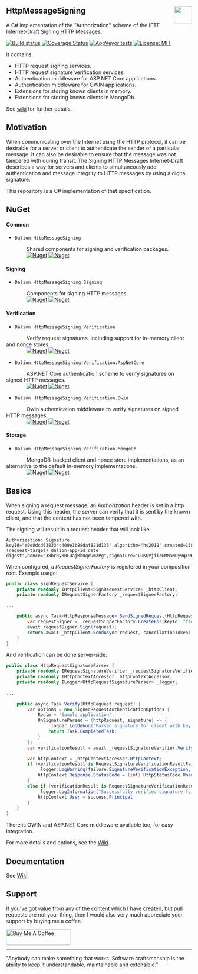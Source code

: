 ## HttpMessageSigning [<img src="https://dalion.eu/dalion128.png" align="right" width="48">](https://www.dalion.eu)

A C# implementation of the "Authorization" scheme of the IETF Internet-Draft [Signing HTTP Messages](https://tools.ietf.org/html/draft-ietf-httpbis-message-signatures-00).

[![Build status](https://ci.appveyor.com/api/projects/status/d8fdl40nfj62ed1v?svg=true)](https://ci.appveyor.com/project/DavidLievrouw/httpmessagesigning) [![Coverage Status](https://coveralls.io/repos/github/DavidLievrouw/HttpMessageSigning/badge.svg?branch=master)](https://coveralls.io/github/DavidLievrouw/HttpMessageSigning?branch=master) [![AppVeyor tests](http://canllp.ca/appveyor/tests/DavidLievrouw/httpmessagesigning)](https://ci.appveyor.com/project/DavidLievrouw/httpmessagesigning) [![License: MIT](https://img.shields.io/badge/License-MIT-yellow.svg)](https://opensource.org/licenses/MIT) 

It contains:
  - HTTP request signing services.
  - HTTP request signature verification services.
  - Authentication middleware for ASP.NET Core applications.
  - Authentication middleware for OWIN applications.
  - Extensions for storing known clients in memory.
  - Extensions for storing known clients in MongoDb.

See [wiki](https://github.com/DavidLievrouw/HttpMessageSigning/wiki) for further details.

## Motivation
When communicating over the Internet using the HTTP protocol, it can be desirable for a server or client to authenticate the sender of a particular message.  It can also be desirable to ensure that the message was not tampered with during transit. The Signing HTTP Messages Internet-Draft describes a way for servers and clients to simultaneously add authentication and message integrity to HTTP messages by using a digital signature.

This repository is a C# implementation of that specification.

## NuGet

#### Common

- `Dalion.HttpMessageSigning`

&nbsp;&nbsp;&nbsp;&nbsp;&nbsp;&nbsp;&nbsp;&nbsp;&nbsp;&nbsp;&nbsp;&nbsp;&nbsp;&nbsp;Shared components for signing and verification packages.
<br/>&nbsp;&nbsp;&nbsp;&nbsp;&nbsp;&nbsp;&nbsp;&nbsp;&nbsp;&nbsp;&nbsp;&nbsp;&nbsp;&nbsp;[![Nuget](https://img.shields.io/nuget/v/Dalion.HttpMessageSigning)](https://www.nuget.org/packages/Dalion.HttpMessageSigning/) [![Nuget](https://img.shields.io/nuget/dt/Dalion.HttpMessageSigning)](https://www.nuget.org/packages/Dalion.HttpMessageSigning/)

#### Signing

- `Dalion.HttpMessageSigning.Signing`

&nbsp;&nbsp;&nbsp;&nbsp;&nbsp;&nbsp;&nbsp;&nbsp;&nbsp;&nbsp;&nbsp;&nbsp;&nbsp;&nbsp;Components for signing HTTP messages.
<br/>&nbsp;&nbsp;&nbsp;&nbsp;&nbsp;&nbsp;&nbsp;&nbsp;&nbsp;&nbsp;&nbsp;&nbsp;&nbsp;&nbsp;[![Nuget](https://img.shields.io/nuget/v/Dalion.HttpMessageSigning.Signing)](https://www.nuget.org/packages/Dalion.HttpMessageSigning.Signing/) [![Nuget](https://img.shields.io/nuget/dt/Dalion.HttpMessageSigning.Signing)](https://www.nuget.org/packages/Dalion.HttpMessageSigning.Signing/)

#### Verification

- `Dalion.HttpMessageSigning.Verification`<br/>

&nbsp;&nbsp;&nbsp;&nbsp;&nbsp;&nbsp;&nbsp;&nbsp;&nbsp;&nbsp;&nbsp;&nbsp;&nbsp;&nbsp;Verify request signatures, including support for in-memory client and nonce stores.
<br/>&nbsp;&nbsp;&nbsp;&nbsp;&nbsp;&nbsp;&nbsp;&nbsp;&nbsp;&nbsp;&nbsp;&nbsp;&nbsp;&nbsp;[![Nuget](https://img.shields.io/nuget/v/Dalion.HttpMessageSigning.Verification)](https://www.nuget.org/packages/Dalion.HttpMessageSigning.Verification/) [![Nuget](https://img.shields.io/nuget/dt/Dalion.HttpMessageSigning.Verification)](https://www.nuget.org/packages/Dalion.HttpMessageSigning.Verification/)

- `Dalion.HttpMessageSigning.Verification.AspNetCore`<br/>

&nbsp;&nbsp;&nbsp;&nbsp;&nbsp;&nbsp;&nbsp;&nbsp;&nbsp;&nbsp;&nbsp;&nbsp;&nbsp;&nbsp;ASP.NET Core authentication scheme to verify signatures on signed HTTP messages.
<br/>&nbsp;&nbsp;&nbsp;&nbsp;&nbsp;&nbsp;&nbsp;&nbsp;&nbsp;&nbsp;&nbsp;&nbsp;&nbsp;&nbsp;[![Nuget](https://img.shields.io/nuget/v/Dalion.HttpMessageSigning.Verification.AspNetCore)](https://www.nuget.org/packages/Dalion.HttpMessageSigning.Verification.AspNetCore/) [![Nuget](https://img.shields.io/nuget/dt/Dalion.HttpMessageSigning.Verification.AspNetCore)](https://www.nuget.org/packages/Dalion.HttpMessageSigning.Verification.AspNetCore/)

- `Dalion.HttpMessageSigning.Verification.Owin`<br/>

&nbsp;&nbsp;&nbsp;&nbsp;&nbsp;&nbsp;&nbsp;&nbsp;&nbsp;&nbsp;&nbsp;&nbsp;&nbsp;&nbsp;Owin authentication middleware to verify signatures on signed HTTP messages.
<br/>&nbsp;&nbsp;&nbsp;&nbsp;&nbsp;&nbsp;&nbsp;&nbsp;&nbsp;&nbsp;&nbsp;&nbsp;&nbsp;&nbsp;[![Nuget](https://img.shields.io/nuget/v/Dalion.HttpMessageSigning.Verification.Owin)](https://www.nuget.org/packages/Dalion.HttpMessageSigning.Verification.Owin/) [![Nuget](https://img.shields.io/nuget/dt/Dalion.HttpMessageSigning.Verification.Owin)](https://www.nuget.org/packages/Dalion.HttpMessageSigning.Verification.Owin/)

#### Storage

- `Dalion.HttpMessageSigning.Verification.MongoDb`<br/>

&nbsp;&nbsp;&nbsp;&nbsp;&nbsp;&nbsp;&nbsp;&nbsp;&nbsp;&nbsp;&nbsp;&nbsp;&nbsp;&nbsp;MongoDB-backed client and nonce store implementations, as an alternative to the default in-memory implementations.
<br/>&nbsp;&nbsp;&nbsp;&nbsp;&nbsp;&nbsp;&nbsp;&nbsp;&nbsp;&nbsp;&nbsp;&nbsp;&nbsp;&nbsp;[![Nuget](https://img.shields.io/nuget/v/Dalion.HttpMessageSigning.Verification.MongoDb)](https://www.nuget.org/packages/Dalion.HttpMessageSigning.Verification.MongoDb/) [![Nuget](https://img.shields.io/nuget/dt/Dalion.HttpMessageSigning.Verification.MongoDb)](https://www.nuget.org/packages/Dalion.HttpMessageSigning.Verification.MongoDb/)

## Basics
When signing a request message, an _Authorization_ header is set in a http request. Using this header, the server can verify that it is sent by the known client, and that the content has not been tampered with.

The signing will result in a request header that will look like:

```
Authorization: Signature keyId="e0e8dcd638334c409e1b88daf821d135",algorithm="hs2019",created=1584806516,expires=1584806576,headers="(request-target) dalion-app-id date digest",nonce="38brRy8BLUajMbUqWumXPg",signature="DUKQVjiirGMMaMOy9qIwKMro46R3BlLsvUQkw1/8sKQ="
```

When configured, a _RequestSignerFactory_ is registered in your composition root. Example usage:

```cs
public class SignRequestService {
    private readonly IHttpClient<SignRequestService> _httpClient;
    private readonly IRequestSignerFactory _requestSignerFactory;

...

    public async Task<HttpResponseMessage> SendSignedRequest(HttpRequestMessage request, CancellationToken cancellationToken) {
        var requestSigner = _requestSignerFactory.CreateFor(keyId: "f1ed1eff7ca4429abe1abbbe9ae6419a");
        await requestSigner.Sign(request);
        return await _httpClient.SendAsync(request, cancellationToken);
    }
}
```

And verification can be done server-side:

```cs
public class HttpRequestSignatureParser {
    private readonly IRequestSignatureVerifier _requestSignatureVerifier;
    private readonly IHttpContextAccessor _httpContextAccessor;
    private readonly ILogger<HttpRequestSignatureParser> _logger;
    
...

    public async Task Verify(HttpRequest request) {
        var options = new SignedRequestAuthenticationOptions {
            Realm = "Sample application",
            OnSignatureParsed = (httpRequest, signature) => {
                _logger.LogDebug("Parsed signature for client with key '{0}'.", signature.KeyId);
                return Task.CompletedTask;
            }
        };
        var verificationResult = await _requestSignatureVerifier.VerifySignature(request, options);

        var httpContext = _httpContextAccessor.HttpContext;
        if (verificationResult is RequestSignatureVerificationResultFailure failure) {
            _logger.LogWarning(failure.SignatureVerificationException, "Request signature verification failed. See exception for details.");
            httpContext.Response.StatusCode = (int) HttpStatusCode.Unauthorized;
        }
        else if (verificationResult is RequestSignatureVerificationResultSuccess success) {
            _logger.LogInformation("Successfully verified signature for identity {0}.", success.Principal.Identity.Name);
            httpContext.User = success.Principal;
        }
    }
}
```

There is OWIN and ASP.NET Core middleware available too, for easy integration.

For more details and options, see the [Wiki](https://github.com/DavidLievrouw/HttpMessageSigning/wiki).

## Documentation

See [Wiki](https://github.com/DavidLievrouw/HttpMessageSigning/wiki).

## Support

If you've got value from any of the content which I have created, but pull requests are not your thing, then I would also very much appreciate your support by buying me a coffee.

<a href="https://www.buymeacoffee.com/DavidLievrouw" target="_blank"><img src="https://www.buymeacoffee.com/assets/img/custom_images/orange_img.png" alt="Buy Me A Coffee" style="height: 41px !important;width: 174px !important;box-shadow: 0px 3px 2px 0px rgba(190, 190, 190, 0.5) !important;-webkit-box-shadow: 0px 3px 2px 0px rgba(190, 190, 190, 0.5) !important;" ></a>

---
"Anybody can make something that works. Software craftsmanship is the ability to keep it understandable, maintainable and extensible."
